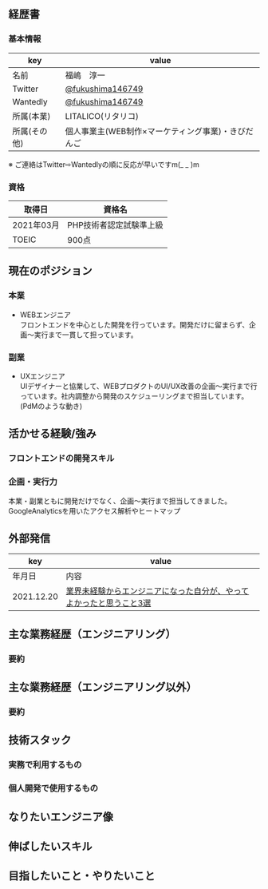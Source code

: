 ## 経歴書
### 基本情報
| key | value |
| ------------- | ------------- |
| 名前  | 福嶋　淳一 |
| Twitter |[@fukushima146749](https://twitter.com/fukushima146749)|
| Wantedly |[@fukushima146749](https://www.wantedly.com/id/fukushima146749)|
| 所属(本業) |LITALICO(リタリコ)|
| 所属(その他)|個人事業主(WEB制作×マーケティング事業)・きびだんご|

※ ご連絡はTwitter⇨Wantedlyの順に反応が早いですm(_ _ )m

### 資格
| 取得日 | 資格名 |
| ------------- | ------------- |
| 2021年03月  | PHP技術者認定試験準上級 |
| TOEIC  | 900点 |

## 現在のポジション
### 本業
* WEBエンジニア<br>
フロントエンドを中心とした開発を行っています。開発だけに留まらず、企画〜実行まで一貫して担っています。

### 副業
* UXエンジニア<br>
UIデザイナーと協業して、WEBプロダクトのUI/UX改善の企画〜実行まで行っています。社内調整から開発のスケジューリングまで担当しています。(PdMのような動き)

## 活かせる経験/強み
### フロントエンドの開発スキル

### 企画・実行力
本業・副業ともに開発だけでなく、企画〜実行まで担当してきました。
GoogleAnalyticsを用いたアクセス解析やヒートマップ


## 外部発信
| key | value |
| ------------- | ------------- |
| 年月日  | 内容 |
| 2021.12.20 |[業界未経験からエンジニアになった自分が、やってよかったと思うこと3選](https://qiita.com/Junichi_fukushima/items/b625322ea96b5a921f7e)|

## 主な業務経歴（エンジニアリング）
### 要約



## 主な業務経歴（エンジニアリング以外）
### 要約



## 技術スタック


### 実務で利用するもの
### 個人開発で使用するもの

## なりたいエンジニア像
## 伸ばしたいスキル
## 目指したいこと・やりたいこと
